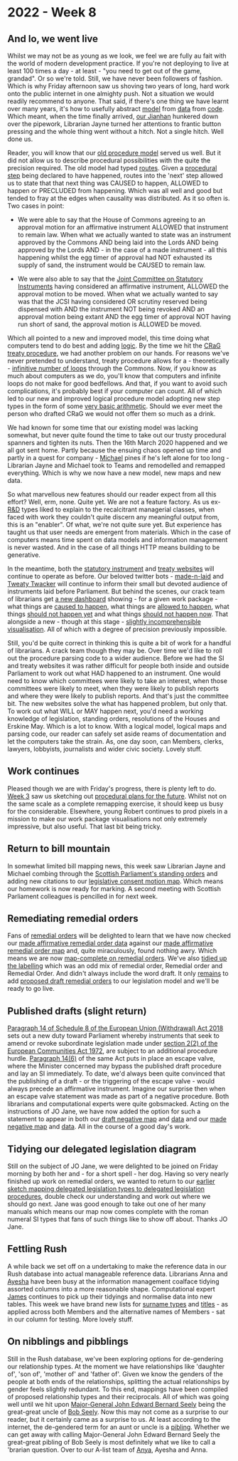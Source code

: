 # 2022 - Week 8

## And lo, we went live

Whilst we may not be as young as we look, we feel we are fully au fait with the world of modern development practice. If you're not deploying to live at least 100 times a day - at least - "you need to get out of the game, grandad". Or so we're told. Still, we have never been followers of fashion. Which is why Friday afternoon saw us shoving two years of long, hard work onto the public internet in one almighty push. Not a situation we would readily recommend to anyone. That said, if there's one thing we have learnt over many years, it's how to usefully abstract [model](https://ukparliament.github.io/ontologies/procedure/procedure-ontology.html) from [data](https://ukparliament.github.io/ontologies/procedure/maps/) from [code](https://parliamentary-procedures.herokuapp.com/meta/comments). Which meant, when the time finally arrived, [our Jianhan](https://twitter.com/jianhanzhu) hunkered down over the pipework, Librarian Jayne turned her attentions to frantic button pressing and the whole thing went without a hitch. Not a single hitch. Well done us.

Reader, you will know that our [old procedure model](https://ukparliament.github.io/ontologies/procedure/flowcharts/meta/design-notes/with-route-types/) served us well. But it did not allow us to describe procedural possibilities with the quite the precision required. The old model had typed [routes](https://ukparliament.github.io/ontologies/procedure/procedure-ontology.html#d4e164). Given a [procedural step](https://ukparliament.github.io/ontologies/procedure/procedure-ontology.html#d4e175) being declared to have happened, routes into the 'next' step allowed us to state that that next thing was CAUSED to happen, ALLOWED to happen or PRECLUDED from happening. Which was all well and good but tended to fray at the edges when causality was distributed. As it so often is. Two cases in point:

* We were able to say that the House of Commons agreeing to an approval motion for an affirmative instrument ALLOWED that instrument to remain law. When what we actually wanted to state was an instrument approved by the Commons AND being laid into the Lords AND being approved by the Lords AND - in the case of a made instrument - all this happening whilst the egg timer of approval had NOT exhausted its supply of sand, the instrument would be CAUSED to remain law.

* We were also able to say that the [Joint Committee on Statutory Instruments](https://committees.parliament.uk/committee/148/statutory-instruments-joint-committee/) having considered an affirmative instrument, ALLOWED the approval motion to be moved. When what we actually wanted to say was that the JCSI having considered OR scrutiny reserved being dispensed with AND the instrument NOT being revoked AND an approval motion being extant AND the egg timer of approval NOT having run short of sand, the approval motion is ALLOWED be moved.

Which all pointed to a new and improved model, this time doing what computers tend to do best and adding [logic](https://ukparliament.github.io/ontologies/procedure/maps/meta/design-notes/#logic-steps). By the time we hit the [CRaG treaty procedure](https://ukparliament.github.io/ontologies/procedure/maps/treaties/crag-treaties/crag-treaties.pdf), we had another problem on our hands. For reasons we've never pretended to understand, treaty procedure allows for a - theoretically - [infinitive number of loops](https://www.legislation.gov.uk/ukpga/2010/25/section/20#section-20-5) through the Commons. Now, if you know as much about computers as we do, you'll know that computers and infinite loops do not make for good bedfellows. And that, if you want to avoid such complications, it's probably best if your computer can count. All of which led to our new and improved logical procedure model adopting new step types in the form of some [very basic arithmetic](https://ukparliament.github.io/ontologies/procedure/maps/meta/design-notes/#arithmetic-steps). Should we ever meet the person who drafted CRaG we would not offer them so much as a drink.

We had known for some time that our existing model was lacking somewhat, but never quite found the time to take out our trusty procedural spanners and tighten its nuts. Then the 16th March 2020 happened and we all got sent home. Partly because the ensuing chaos opened up time and partly in a quest for company - [Michael](https://twitter.com/fantasticlife) pines if he's left alone for too long - Librarian Jayne and Michael took to Teams and remodelled and remapped everything. Which is why we now have a new model, new maps and new data.

So what marvellous new features should our reader expect from all this effort? Well, erm, none. Quite yet. We are not a feature factory. As us ex-[R&D](https://www.bbc.co.uk/rd) types liked to explain to the recalcitrant managerial classes, when faced with work they couldn't quite discern any meaningful output from, this is an "enabler". Of what, we're not quite sure yet. But experience has taught us that user needs are emergent from materials. Which in the case of computers means time spent on data models and information management is never wasted. And in the case of all things HTTP means building to be generative.

In the meantime, both the [statutory instrument](https://statutoryinstruments.parliament.uk/) and [treaty websites](https://treaties.parliament.uk/) will continue to operate as before. Our beloved twitter bots - [made-n-laid](https://twitter.com/madenlaid) and [Tweaty Twacker](https://twitter.com/TweatyTwacker) will continue to inform their small but devoted audience of instruments laid before Parliament. But behind the scenes, our crack team of librarians get [a new dashboard](https://procedures.azurewebsites.net/WorkPackages/8/stepreport) showing - for a given work package - what things are [caused to happen](https://procedures.azurewebsites.net/WorkPackages/8/stepreport#shouldhappen), what things are [allowed to happen](https://procedures.azurewebsites.net/WorkPackages/8/stepreport#mayhappen), what things [should not happen yet](https://procedures.azurewebsites.net/WorkPackages/8/stepreport#notyethappen) and what things [should not happen now](https://procedures.azurewebsites.net/WorkPackages/8/stepreport#untraversable). That alongside a new - though at this stage - [slightly incomprehensible visualisation](https://procedures.azurewebsites.net/WorkPackages/8/graph). All of which with a degree of precision previously impossible.

Still, you'd be quite correct in thinking this is quite a bit of work for a handful of librarians. A crack team though they may be. Over time we'd like to roll out the procedure parsing code to a wider audience. Before we had the SI and treaty websites it was rather difficult for people both inside and outside Parliament to work out what HAD happened to an instrument. One would need to know which committees were likely to take an interest, when those committees were likely to meet, when they were likely to publish reports and where they were likely to publish reports. And that's just the committee bit. The new websites solve the what has happened problem, but only that. To work out what WILL or MAY happen next, you'd need a working knowledge of legislation, standing orders, resolutions of the Houses and Erskine May. Which is a lot to know. With a logical model, logical maps and parsing code, our reader can safely set aside reams of documentation and let the computers take the strain. As, one day soon, can Members, clerks, lawyers, lobbyists, journalists and wider civic society. Lovely stuff.

## Work continues

Pleased though we are with Friday's progress, there is plenty left to do. [Week 3](https://ukparliament.github.io/ontologies/meta/weeknotes/2022/03/#procedural-planning) saw us sketching out [procedural plans for the future](https://ukparliament.github.io/ontologies/meta/weeknotes/2022/03/). Whilst not on the same scale as a complete remapping exercise, it should keep us busy for the considerable. Elsewhere, young Robert continues to prod pixels in a mission to make our work package visualisations not only extremely impressive, but also useful. That last bit being tricky.


## Return to bill mountain

In somewhat limited bill mapping news, this week saw Librarian Jayne and Michael combing through the [Scottish Parliament's standing orders](https://www.parliament.scot/about/how-parliament-works/parliament-rules-and-guidance/standing-orders) and adding new citations to our [legislative consent motion map](https://ukparliament.github.io/ontologies/procedure/maps/legislation/primary/public-bills/components/devolved-legislature-consent/scottish-parliament/scottish-parliament-consent.pdf). Which means our homework is now ready for marking. A second meeting with Scottish Parliament colleagues is pencilled in for next week.

## Remediating remedial orders

Fans of [remedial orders](https://www.parliament.uk/site-information/glossary/remedial-orders/) will be delighted to learn that we have now checked our [made affirmative remedial order data](https://ukparliament.github.io/ontologies/procedure/maps/legislation/secondary/statutory-instruments/super-affirmative-procedures/remedial-orders/made-affirmative/made-affirmative.svg) against our [made affirmative remedial order map](https://ukparliament.github.io/ontologies/procedure/maps/legislation/secondary/statutory-instruments/super-affirmative-procedures/remedial-orders/made-affirmative/made-affirmative.pdf) and, quite miraculously, found nothing awry. Which means we are now [map-complete on remedial orders](https://ukparliament.github.io/ontologies/procedure/maps/legislation/secondary/#remedial-orders). We've also [tidied up the labelling](https://trello.com/c/qj4ri4AL/270-step-names-in-remedial-order-maps-downcase-remedial-order-add-remedial-where-missing-include-draft-where-necessary) which was an odd mix of remedial order, Remedial order and Remedial Order. And didn't always include the word draft. It only [remains](https://trello.com/c/9vb3lhMw/68-allow-for-proposed-remedial-orders-staging) to add [proposed draft remedial orders](https://ukparliament.github.io/ontologies/legislation/legislation-ontology.html#d4e206) to our legislation model and we'll be ready to go live.

## Published drafts (slight return)

[Paragraph 14 of Schedule 8 of the European Union (Withdrawal) Act 2018](https://www.legislation.gov.uk/ukpga/2018/16/schedule/8#schedule-8-paragraph-14-1) sets out a new duty toward Parliament whereby instruments that seek to amend or revoke subordinate legislation made under [section 2(2) of the European Communities Act 1972](https://www.legislation.gov.uk/ukpga/1972/68/section/2/2020-01-31#section-2-2), are subject to an additional procedure hurdle. [Paragraph 14(6)](https://www.legislation.gov.uk/ukpga/2018/16/schedule/8#schedule-8-paragraph-14-6) of the same Act puts in place an escape valve, where the Minister concerned may bypass the published draft procedure and lay an SI immediately. To date, we'd always been quite convinced that the publishing of a draft - or the triggering of the escape valve - would always precede an affirmative instrument. Imagine our surprise then when an escape valve statement was made as part of a negative procedure. Both librarians and computational experts were quite gobsmacked. Acting on the instructions of JO Jane, we have now added the option for such a statement to appear in both our [draft negative map](https://ukparliament.github.io/ontologies/procedure/maps/legislation/secondary/statutory-instruments/negative-procedures/draft/draft-negative.pdf) and [data](https://ukparliament.github.io/ontologies/procedure/maps/legislation/secondary/statutory-instruments/negative-procedures/draft/draft-negative.svg) and our [made negative map](https://ukparliament.github.io/ontologies/procedure/maps/legislation/secondary/statutory-instruments/negative-procedures/made/made-negative.pdf) and [data](https://ukparliament.github.io/ontologies/procedure/maps/legislation/secondary/statutory-instruments/negative-procedures/made/made-negative.svg). All in the course of a good day's work.

## Tidying our delegated legislation diagram

Still on the subject of JO Jane, we were delighted to be joined on Friday morning by both her and - for a short spell - her dog. Having so very nearly finished up work on remedial orders, we wanted to return to our [earlier sketch mapping delegated legislation types to delegated legislation procedures](https://github.com/ukparliament/ontologies/blob/master/legislation/delegated-legislation/delegated-legislation.svg), double check our understanding and work out where we should go next. Jane was good enough to take out one of her many manuals which means our map now comes complete with the roman numeral SI types that fans of such things like to show off about. Thanks JO Jane.

## Fettling Rush

A while back we set off on a undertaking to make the reference data in our Rush database into actual manageable reference data. Librarians Anna and [Ayesha](https://twitter.com/askalibrarylady) have been busy at the information management coalface tidying assorted columns into a more reasonable shape. Computational expert [James](https://twitter.com/jamesjefferies) continues to pick up their tidyings and normalise data into new tables. This week we have brand new lists for [surname types](https://membersafter1832.historyofparliamentonline.org/surname_types) and [titles](https://membersafter1832.historyofparliamentonline.org/honorifics) - as applied across both Members and the alternative names of Members - sat in our column for testing. More lovely stuff.

## On nibblings and pibblings

Still in the Rush database, we've been exploring options for de-gendering our relationship types. At the moment we have relationships like 'daughter of', 'son of', 'mother of' and 'father of'. Given we know the genders of the people at both ends of the relationships, splitting the actual relationships by gender feels slightly redundant. To this end, mappings have been compiled of proposed relationship types and their reciprocals. All of which was going well until we hit upon [Major-General John Edward Bernard Seely](https://membersafter1832.historyofparliamentonline.org/members/8073) being the great-great uncle of [Bob Seely](https://membersafter1832.historyofparliamentonline.org/members/9910). Now this may not come as a surprise to our reader, but it certainly came as a surprise to us. At least according to the internet, the de-gendered term for an aunt or uncle is a [pibling](https://www.dictionary.com/e/aunt-uncle-niece-nephew-words/). Whether we can get away with calling Major-General John Edward Bernard Seely the great-great pibling of Bob Seely is most definitely what we like to call a 'brarian question. Over to our A-list team of [Anya](https://twitter.com/bitten_), Ayesha and Anna.


